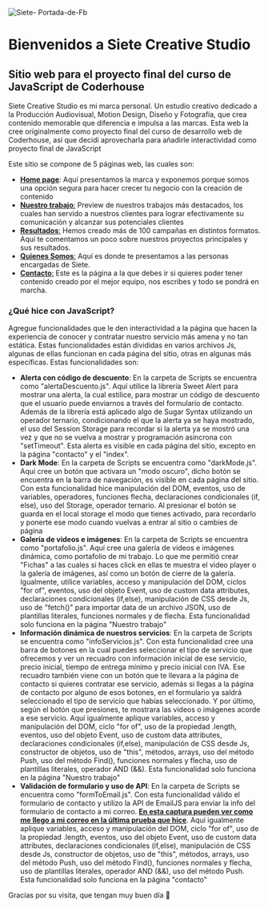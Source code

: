 
![Siete- Portada-de-Fb](https://user-images.githubusercontent.com/105566579/191428735-c50eaa43-b5dc-433a-8342-74612c56e211.png)


# Bienvenidos a Siete Creative Studio
## Sitio web para el proyecto final del curso de JavaScript de Coderhouse
Siete Creative Studio es mi marca personal. Un estudio creativo dedicado a la Producción Audiovisual, Motion Design, Diseño y Fotografía, que crea contenido memorable que diferencia e impulsa a las marcas.
Esta web la cree originalmente como proyecto final del curso de desarrollo web de Coderhouse, así que decidí aprovecharla para añadirle interactividad como proyecto final de JavaScript

Este sitio se compone de 5 páginas web, las cuales son: 
- [**Home page**](https://osunadan.github.io/sietecreativeJS/index.html): Aquí presentamos la marca y exponemos porque somos una opción segura para hacer crecer tu negocio con la creación de contenido
- [**Nuestro trabajo**:](https://osunadan.github.io/sietecreativeJS/pages/nuestro-trabajo.html) Preview de nuestros trabajos más destacados, los cuales han servido a nuestros clientes para lograr efectivamente su comunicación y alcanzar sus potenciales clientes
- [**Resultados**:](https://osunadan.github.io/sietecreativeJS/pages/resultados.html) Hemos creado más de 100 campañas en distintos formatos. Aquí te comentamos un poco sobre nuestros proyectos principales y sus resultados.
- [**Quienes Somos**:](https://osunadan.github.io/sietecreativeJS/pages/quienes-somos.html) Aquí es donde te presentamos a las personas encargadas de Siete.
- [**Contacto**:](https://osunadan.github.io/sietecreativeJS/pages/contacto.html) Este es la página a la que debes ir si quieres poder tener contenido creado por el mejor equipo, nos escribes y todo se pondrá en marcha.

### ¿Qué hice con JavaScript?
Agregue funcionalidades que le den interactividad a la página que hacen la experiencia de conocer y contratar nuestro servicio más amena y no tan estática. Estas funcionalidades están divididas en varios archivos Js, algunas de ellas funcionan en cada página del sitio, otras en algunas más específicas. Estas funcionalidades son:
- **Alerta con código de descuento**: En la carpeta de Scripts se encuentra como "alertaDescuento.js". Aquí utilice la librería Sweet Alert para mostrar una alerta, la cual estilice, para mostrar un código de descuento que el usuario puede enviarnos a través del formulario de contacto. Además de la librería está aplicado algo de Sugar Syntax utilizando un operador ternario, condicionando el que la alerta ya se haya mostrado, el uso del Session Storage para recordar si la alerta ya se mostró una vez y que no se vuelva a mostrar y programación asíncrona con "setTimeout". Esta alerta es visible en cada página del sitio, excepto en la página "contacto" y el "index".
- **Dark Mode**: En la carpeta de Scripts se encuentra como "darkMode.js". Aquí cree un botón que activara un "modo oscuro", dicho botón se encuentra en la barra de navegación, es visible en cada página del sitio. Con esta funcionalidad hice manipulación del DOM, eventos, uso de variables, operadores, funciones flecha, declaraciones condicionales (if, else), uso del Storage, operador ternario. Al presionar el botón se guarda en el local storage el modo que tienes activado, para recordarlo y ponerte ese modo cuando vuelvas a entrar al sitio o cambies de página
- **Galería de videos e imágenes**: En la carpeta de Scripts se encuentra como "portafolio.js". Aquí cree una galería de videos e imágenes dinámica, como portafolio de mi trabajo. Lo que me permitió crear "Fichas" a las cuales si haces click en ellas te muestra el video player o la galería de imágenes, así como un botón de cierre de la galería. Igualmente, utilice variables, acceso y manipulación del DOM, ciclos "for of", eventos, uso del objeto Event, uso de custom data attributes, declaraciones condicionales (if,else), manipulación de CSS desde Js, uso de "fetch()" para importar data de un archivo JSON, uso de plantillas literales, funciones normales y de flecha. Esta funcionalidad solo funciona en la página "Nuestro trabajo"
- **Información dinámica de nuestros servicios**: En la carpeta de Scripts se encuentra como "infoServicios.js". Con esta funcionalidad cree una barra de botones en la cual puedes seleccionar el tipo de servicio que ofrecemos y ver un recuadro con información inicial de ese servicio, precio inicial, tiempo de entrega mínimo y precio inicial con IVA. Ese recuadro también viene con un botón que te llevara a la página de contacto si quieres contratar ese servicio, además si llegas a la página de contacto por alguno de esos botones, en el formulario ya saldrá seleccionado el tipo de servicio que habías seleccionado. Y por último, según el botón que presiones, te mostrara las videos o imágenes acorde a ese servicio. Aquí igualmente aplique variables, acceso y manipulación del DOM, ciclo "for of", uso de la propiedad .length, eventos, uso del objeto Event, uso de custom data attributes, declaraciones condicionales (if,else), manipulación de CSS desde Js, constructor de objetos, uso de "this", métodos, arrays, uso del método Push, uso del método Find(), funciones normales y flecha,  uso de plantillas literales, operador AND (&&). Esta funcionalidad solo funciona en la página "Nuestro trabajo"
- **Validación de formulario y uso de API**: En la carpeta de Scripts se encuentra como "formToEmail.js". Con esta funcionalidad válido el formulario de contacto y utilizo la API de EmailJS para enviar la info del formulario de contacto a mi correo. [**En esta captura pueden ver como me llego a mi correo en la última prueba que hice**](https://drive.google.com/file/d/1-C5o4rKeNIIjaG_JL2L5b84dCA2N3igU/view?usp=sharing). Aquí igualmente aplique variables, acceso y manipulación del DOM, ciclo "for of", uso de la propiedad .length, eventos, uso del objeto Event, uso de custom data attributes, declaraciones condicionales (if,else), manipulación de CSS desde Js, constructor de objetos, uso de "this", métodos, arrays, uso del método Push, uso del método Find(), funciones normales y flecha,  uso de plantillas literales, operador AND (&&), uso del método Push. Esta funcionalidad solo funciona en la página "contacto"

Gracias por su visita, que tengan muy buen día 🤝
